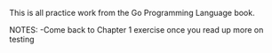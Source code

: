 This is all practice work from the Go Programming Language book.

NOTES:
 -Come back to Chapter 1 exercise once you read up more on testing

